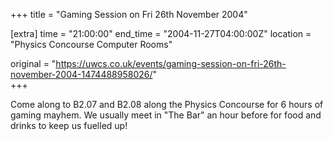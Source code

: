 +++
title = "Gaming Session on Fri 26th November 2004"

[extra]
time = "21:00:00"
end_time = "2004-11-27T04:00:00Z"
location = "Physics Concourse Computer Rooms"

original = "https://uwcs.co.uk/events/gaming-session-on-fri-26th-november-2004-1474488958026/"    
+++

Come along to B2.07 and B2.08 along the Physics Concourse for 6 hours of gaming mayhem. We usually meet in "The Bar" an hour before for food and drinks to keep us fuelled up\!

